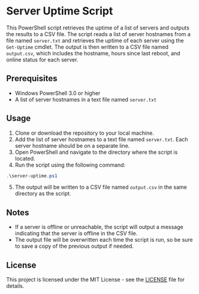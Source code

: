 # Server Uptime Script

This PowerShell script retrieves the uptime of a list of servers and outputs the results to a CSV file. The script reads a list of server hostnames from a file named `server.txt` and retrieves the uptime of each server using the `Get-Uptime` cmdlet. The output is then written to a CSV file named `output.csv`, which includes the hostname, hours since last reboot, and online status for each server.

## Prerequisites

- Windows PowerShell 3.0 or higher
- A list of server hostnames in a text file named `server.txt`

## Usage

1. Clone or download the repository to your local machine.
2. Add the list of server hostnames to a text file named `server.txt`. Each server hostname should be on a separate line.
3. Open PowerShell and navigate to the directory where the script is located.
4. Run the script using the following command:
```powershell
.\server-uptime.ps1
```
5. The output will be written to a CSV file named `output.csv` in the same directory as the script.

## Notes

- If a server is offline or unreachable, the script will output a message indicating that the server is offline in the CSV file.
- The output file will be overwritten each time the script is run, so be sure to save a copy of the previous output if needed.

## License

This project is licensed under the MIT License - see the [LICENSE](LICENSE) file for details.
